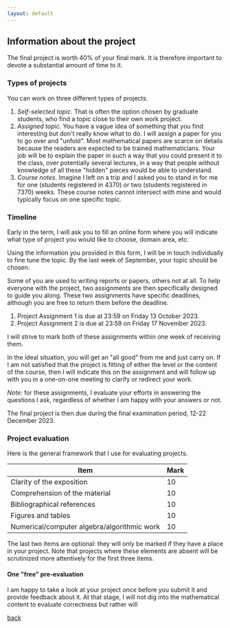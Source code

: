 ```yaml
---
layout: default
---
```


## Information about the project

The final project is worth 40% of your final mark. It is therefore important to devote a substantial amount of time to it.

### Types of projects

You can work on three different types of projects.
1. *Self-selected topic*. That is often the option chosen by graduate students, who find a topic close to their own work project.
2. *Assigned topic*. You have a vague idea of something that you find interesting but don't really know what to do. I will assign a paper for you to go over and "unfold". Most mathematical papers are scarce on details because the readers are expected to be trained mathematicians. Your job will be to explain the paper in such a way that you could present it to the class, over potentially several lectures, in a way that people without knowledge of all these "hidden" pieces would be able to understand.
3. *Course notes*. Imagine I left on a trip and I asked you to stand in for me for one (students registered in 4370) or two (students registered in 7370) weeks. These course notes cannot intersect with mine and would typically focus on one specific topic.

### Timeline

Early in the term, I will ask you to fill an online form where you will indicate what type of project you would like to choose, domain area, etc. 

Using the information you provided in this form, I will be in touch individually to fine tune the topic. By the last week of September, your topic should be chosen.

Some of you are used to writing reports or papers, others not at all. To help everyone with the project, two assignments are then specifically designed to guide you along. These two assignments have specific deadlines, although you are free to return them before the deadline.
1. Project Assignment 1 is due at 23:59 on Friday 13 October 2023.
2. Project Assignment 2 is due at 23:59 on Friday 17 November 2023.

I will strive to mark both of these assignments within one week of receiving them. 

In the ideal situation, you will get an "all good" from me and just carry on. If I am not satisfied that the project is fitting of either the level or the content of the course, then I will indicate this on the assignment and will follow up with you in a one-on-one meeting to clarify or redirect your work.

*Note*: for these assignments, I evaluate your efforts in answering the questions I ask, regardless of whether I am happy with your answers or not.

The final project is then due during the final examination period, 12-22 December 2023.

### Project evaluation

Here is the general framework that I use for evaluating projects.

| Item | Mark |
|------|------|
| Clarity of the exposition | 10 | 
| Comprehension of the material | 10 |
| Bibliographical references | 10 |
| Figures and tables | 10 |
| Numerical/computer algebra/algorithmic work | 10 |

The last two items are optional: they will only be marked if they have a place in your project. Note that projects where these elements are absent will be scrutinized more attentively for the first three items.

#### One "free" pre-evaluation

I am happy to take a look at your project *once* before you submit it and provide feedback about it. At that stage, I will not dig into the mathematical content to evaluate correctness but rather will 

[back](./)
